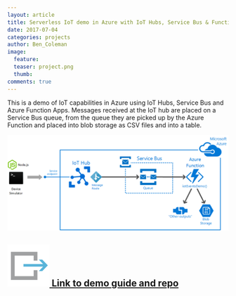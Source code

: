 ```yaml
---
layout: article
title: Serverless IoT demo in Azure with IoT Hubs, Service Bus & Functions
date: 2017-07-04
categories: projects
author: Ben_Coleman
image:
  feature: 
  teaser: project.png
  thumb: 
comments: true
---
```

This is a demo of IoT capabilities in Azure using IoT Hubs, Service Bus and Azure Function Apps.
Messages received at the IoT hub are placed on a Service Bus queue, from the queue they are picked up by the Azure Function and placed into blob storage as CSV files and into a table.

![overview](/images/iot-demo.png)

## [![link](/images/link.svg) Link to demo guide and repo](https://github.com/benc-uk/azure-iot-demo) 
